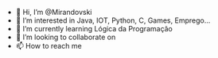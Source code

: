 - 👋 Hi, I’m @Mirandovski
- 👀 I’m interested in Java, IOT, Python, C, Games, Emprego...
- 🌱 I’m currently learning Lógica da Programação
- 💞️ I’m looking to collaborate on 
- 📫 How to reach me 

<!---
Mirandovski/Mirandovski is a ✨ special ✨ repository because its `README.md` (this file) appears on your GitHub profile.
You can click the Preview link to take a look at your changes.
--->
